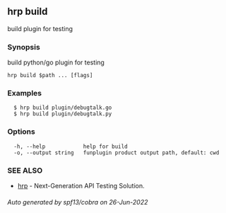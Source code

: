 ## hrp build

build plugin for testing

### Synopsis

build python/go plugin for testing

```
hrp build $path ... [flags]
```

### Examples

```
  $ hrp build plugin/debugtalk.go
  $ hrp build plugin/debugtalk.py
```

### Options

```
  -h, --help            help for build
  -o, --output string   funplugin product output path, default: cwd
```

### SEE ALSO

* [hrp](hrp.md)	 - Next-Generation API Testing Solution.

###### Auto generated by spf13/cobra on 26-Jun-2022
